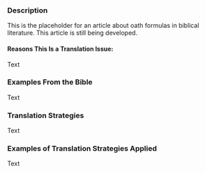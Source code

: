 ### Description

This is the placeholder for an article about oath formulas in biblical literature. This article is still being developed.


#### Reasons This Is a Translation Issue:

Text

### Examples From the Bible

Text

### Translation Strategies

Text

### Examples of Translation Strategies Applied

Text
